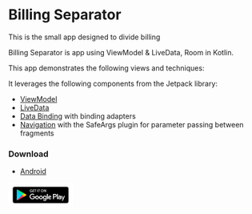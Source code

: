 # Billing Separator

This is the small app designed to divide billing

Billing Separator is app using ViewModel & LiveData, Room in Kotlin.

This app demonstrates the following views and techniques:
  
It leverages the following components from the Jetpack library:

* [ViewModel](https://developer.android.com/topic/libraries/architecture/viewmodel)
* [LiveData](https://developer.android.com/topic/libraries/architecture/livedata)
* [Data Binding](https://developer.android.com/topic/libraries/data-binding/) with binding adapters
* [Navigation](https://developer.android.com/topic/libraries/architecture/navigation/) with the SafeArgs plugin for parameter passing between fragments

### Download

* [Android](https://play.google.com/store/apps/details?id=com.abzagabekov.billingseparator)

[<img src="google-play-badge.png" height="50">](https://play.google.com/store/apps/details?id=com.abzagabekov.billingseparator)
